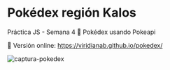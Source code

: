 # Pokédex región Kalos
Práctica JS - Semana 4 🚀
Pokédex usando Pokeapi

🚀 Versión online: https://viridianab.github.io/pokedex/

![captura-pokedex](https://user-images.githubusercontent.com/37914679/159198697-2051996a-eb87-4f5f-9bc6-c5ff46aeee0f.png)
